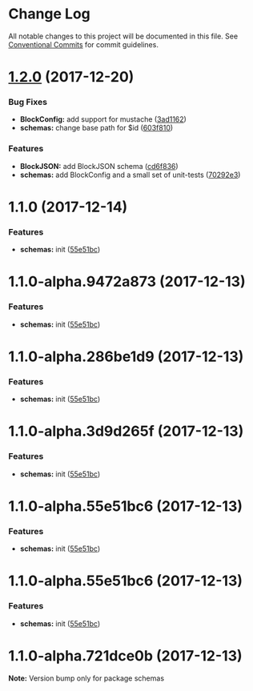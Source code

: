 # Change Log

All notable changes to this project will be documented in this file.
See [Conventional Commits](https://conventionalcommits.org) for commit guidelines.

<a name="1.2.0"></a>
# [1.2.0](https://github.com/Ouest-France/platform/compare/@ouest-france/schemas@1.1.0...@ouest-france/schemas@1.2.0) (2017-12-20)


### Bug Fixes

* **BlockConfig:** add support for mustache ([3ad1162](https://github.com/Ouest-France/platform/commit/3ad1162))
* **schemas:** change base path for $id ([603f810](https://github.com/Ouest-France/platform/commit/603f810))


### Features

* **BlockJSON:** add BlockJSON schema ([cd6f836](https://github.com/Ouest-France/platform/commit/cd6f836))
* **schemas:** add BlockConfig and a small set of unit-tests ([70292e3](https://github.com/Ouest-France/platform/commit/70292e3))




<a name="1.1.0"></a>
# 1.1.0 (2017-12-14)


### Features

* **schemas:** init ([55e51bc](https://github.com/Ouest-France/platform/commit/55e51bc))




<a name="1.1.0-alpha.9472a873"></a>
# 1.1.0-alpha.9472a873 (2017-12-13)


### Features

* **schemas:** init ([55e51bc](https://github.com/Ouest-France/platform/commit/55e51bc))




<a name="1.1.0-alpha.286be1d9"></a>
# 1.1.0-alpha.286be1d9 (2017-12-13)


### Features

* **schemas:** init ([55e51bc](https://github.com/Ouest-France/platform/commit/55e51bc))




<a name="1.1.0-alpha.3d9d265f"></a>
# 1.1.0-alpha.3d9d265f (2017-12-13)


### Features

* **schemas:** init ([55e51bc](https://github.com/Ouest-France/platform/commit/55e51bc))




<a name="1.1.0-alpha.55e51bc6"></a>
# 1.1.0-alpha.55e51bc6 (2017-12-13)


### Features

* **schemas:** init ([55e51bc](https://github.com/Ouest-France/platform/commit/55e51bc))




<a name="1.1.0-alpha.55e51bc6"></a>
# 1.1.0-alpha.55e51bc6 (2017-12-13)


### Features

* **schemas:** init ([55e51bc](https://github.com/Ouest-France/platform/commit/55e51bc))




<a name="1.1.0-alpha.721dce0b"></a>
# 1.1.0-alpha.721dce0b (2017-12-13)




**Note:** Version bump only for package schemas
